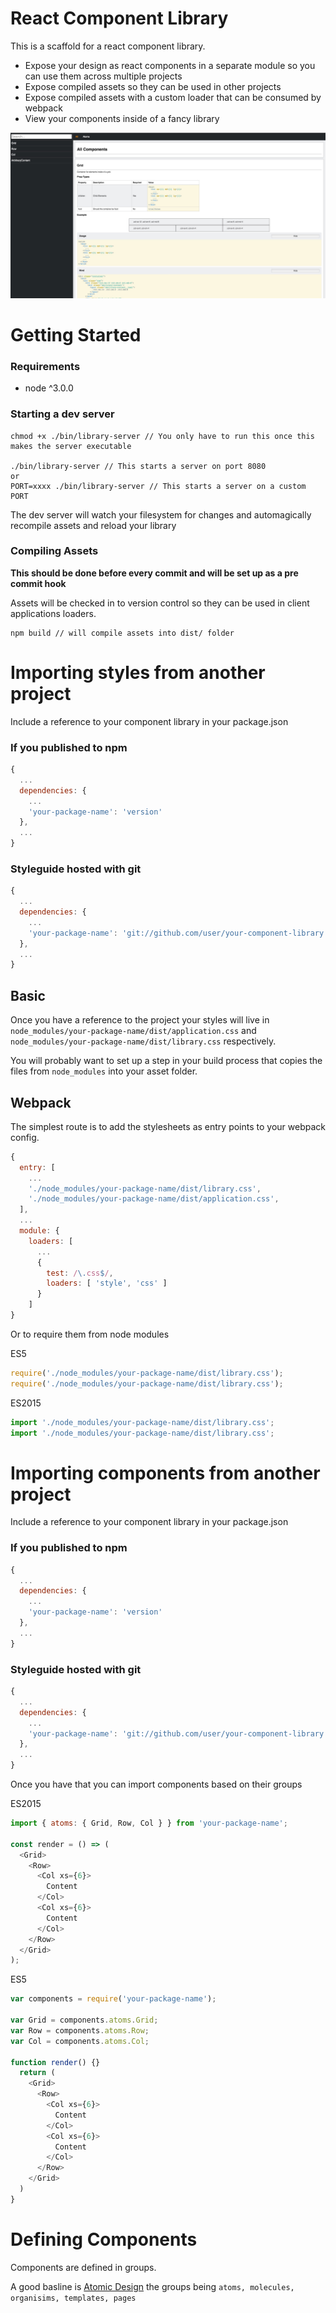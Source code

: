 # React Component Library

This is a scaffold for a react component library.

* Expose your design as react components in a separate module so you can use them across multiple projects
* Expose compiled assets so they can be used in other projects
* Expose compiled assets with a custom loader that can be consumed by webpack
* View your components inside of a fancy library

![preview](docs/screen.jpg)

# Getting Started

### Requirements

* node ^3.0.0

### Starting a dev server

```
chmod +x ./bin/library-server // You only have to run this once this makes the server executable

./bin/library-server // This starts a server on port 8080
or
PORT=xxxx ./bin/library-server // This starts a server on a custom PORT
```

The dev server will watch your filesystem for changes and automagically recompile assets and reload your library

### Compiling Assets

<strong>This should be done before every commit and will be set up as a pre commit hook</strong>

Assets will be checked in to version control so they can be used in client applications loaders.

```
npm build // will compile assets into dist/ folder
```
# Importing styles from another project

Include a reference to your component library in your package.json

### If you published to npm

```js
{
  ...
  dependencies: {
    ...
    'your-package-name': 'version'
  },
  ...
}
```

### Styleguide hosted with git

```js
{
  ...
  dependencies: {
    ...
    'your-package-name': 'git://github.com/user/your-component-library.git#commit'
  },
  ...
}
```

## Basic

Once you have a reference to the project your styles will live in `node_modules/your-package-name/dist/application.css` and `node_modules/your-package-name/dist/library.css` respectively.

You will probably want to set up a step in your build process that copies the files from `node_modules` into your asset folder.

## Webpack

The simplest route is to add the stylesheets as entry points to your webpack config.

```js
{
  entry: [
    ...
    './node_modules/your-package-name/dist/library.css',
    './node_modules/your-package-name/dist/application.css',
  ],
  ...
  module: {
    loaders: [
      ...
      {
        test: /\.css$/,
        loaders: [ 'style', 'css' ]
      }
    ]
}
```

Or to require them from node modules

ES5
```js
require('./node_modules/your-package-name/dist/library.css');
require('./node_modules/your-package-name/dist/library.css');
```

ES2015
```js
import './node_modules/your-package-name/dist/library.css';
import './node_modules/your-package-name/dist/library.css';
```

# Importing components from another project

Include a reference to your component library in your package.json

### If you published to npm

```js
{
  ...
  dependencies: {
    ...
    'your-package-name': 'version'
  },
  ...
}
```

### Styleguide hosted with git

```js
{
  ...
  dependencies: {
    ...
    'your-package-name': 'git://github.com/user/your-component-library.git#commit'
  },
  ...
}
```

Once you have that you can import components based on their groups

ES2015
```js
import { atoms: { Grid, Row, Col } } from 'your-package-name';

const render = () => (
  <Grid>
    <Row>
      <Col xs={6}>
        Content
      </Col>
      <Col xs={6}>
        Content
      </Col>
    </Row>
  </Grid>
);
```

ES5
```js
var components = require('your-package-name');

var Grid = components.atoms.Grid;
var Row = components.atoms.Row;
var Col = components.atoms.Col;

function render() {}
  return (
    <Grid>
      <Row>
        <Col xs={6}>
          Content
        </Col>
        <Col xs={6}>
          Content
        </Col>
      </Row>
    </Grid>
  )
}
```

# Defining Components

Components are defined in groups.

A good basline is [Atomic Design](http://patternlab.io/about.html) the groups being `atoms, molecules, organisims, templates, pages`
